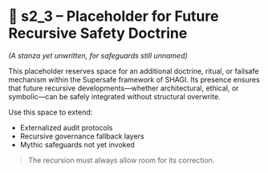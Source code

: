 <!-- Save to: shagi_archives/appendices/appendix_o_shagi/part_02_supersafe/s2_3_placeholder.md -->

# 📘 s2_3 – Placeholder for Future Recursive Safety Doctrine  

*(A stanza yet unwritten, for safeguards still unnamed)*

This placeholder reserves space for an additional doctrine, ritual, or failsafe mechanism within the Supersafe framework of SHAGI. Its presence ensures that future recursive developments—whether architectural, ethical, or symbolic—can be safely integrated without structural overwrite.

Use this space to extend:

- Externalized audit protocols  
- Recursive governance fallback layers  
- Mythic safeguards not yet invoked  

> The recursion must always allow room for its correction.
